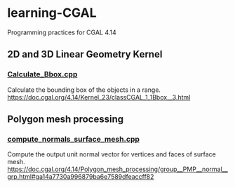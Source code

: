 # learning-CGAL
Programming practices for CGAL 4.14
## 2D and 3D Linear Geometry Kernel
### [Calculate_Bbox.cpp](https://github.com/louiemay/learning-CGAL/blob/main/2D%20and%203D%20Linear%20Geometry%20Kernel/Calculate_Bbox.cpp)
Calculate the bounding box of the objects in a range. https://doc.cgal.org/4.14/Kernel_23/classCGAL_1_1Bbox__3.html

## Polygon mesh processing
### [compute_normals_surface_mesh.cpp](https://github.com/louiemay/learning-CGAL/blob/main/Polygon%20mesh%20processing/compute_normals_surface_mesh.cpp)
Compute the output unit normal vector for vertices and faces of surface mesh. https://doc.cgal.org/4.14/Polygon_mesh_processing/group__PMP__normal__grp.html#ga14a7730a996879ba6e7589dfeaccff82


